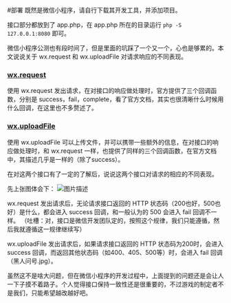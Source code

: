 #部署
既然是微信小程序，请自行下载其开发工具，并添加项目。

接口部分都放到了 app.php，在 app.php 所在的目录运行 `php -S 127.0.0.1:8080` 即可。

微信小程序公测也有段时间了，但是里面的坑踩了一个又一个，心也是够累的。本文说说关于 wx.request 和 wx.uploadFile 对请求响应的不同表现。

### [wx.request][1]
使用 wx.request 发出请求，在对接口的响应做处理时，官方提供了三个回调函数，分别是 success，fail，complete，看了官方文档，其实也很清晰什么时候用什么回调，在这里也不多赘述了。

### [wx.uploadFile][2]
使用 wx.uploadFile 可以上传文件，并可以携带一些额外的信息，在对接口的响应做处理时，和 wx.request 一样，也提供了同样的三个回调函数，在官方文档中，其描述几乎是一样的（除了success）。

在对这两个接口有了一定的了解后，说说这两个接口对请求的相应的不同表现。

先上张图体会下：
![图片描述][3]

wx.request 发出请求后，无论请求接口返回的 HTTP 状态码（200也好，500也好）是什么，都会进入 success 回调，和一般认为的 500 会进入 fail 回调不一样。
（吐槽：对，接口是微信开发团队定的，按照这个规律，我们只能遵循，然后我就遵循这一规律继续写）

wx.uploadFile 发出请求后，如果请求接口返回的 HTTP 状态码为200时，会进入 success 回调，而返回其他状态码（如400、405、500等）时，会进入 fail 回调（黑人问号.jpg）。

虽然这不是啥大问题，但在微信小程序的开发过程中，上面提到的问题还是会让人一下子摸不着路子。个人觉得接口保持一致性还是很重要的，不过游戏的制定者不是我们，只能希望越改越好吧。

  [1]: https://mp.weixin.qq.com/debug/wxadoc/dev/api/network-request.html
  [2]: https://mp.weixin.qq.com/debug/wxadoc/dev/api/network-file.html#wxuploadfileobject
  [3]: https://sfault-image.b0.upaiyun.com/390/440/3904405494-5836936ab082b_articlex